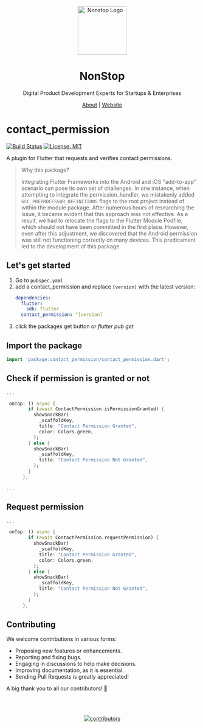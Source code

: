 <p align="center">
  <a href="https://nonstopio.com">
    <img src="https://github.com/nonstopio.png" alt="Nonstop Logo" height="128" />
  </a>
  <h1 align="center">NonStop</h1>
  <p align="center">Digital Product Development Experts for Startups & Enterprises</p>
  <p align="center">
    <a href="https://nonstopio.com/about-us">About</a> |
    <a href="https://nonstopio.com">Website</a>
  </p>
</p>

# contact_permission
[![Build Status](https://img.shields.io/pub/v/contact_permission.svg)](https://github.com/nonstopio/flutter_forge/tree/main/plugins/contact_permission)
[![License: MIT](https://img.shields.io/badge/license-MIT-blue.svg)](https://opensource.org/licenses/MIT)


A plugin for Flutter that requests and verifies contact permissions.

> Why this package?
> 
> Integrating Flutter Frameworks into the Android and iOS "add-to-app" 
> scenario can pose its own set of challenges. In one instance, when 
> attempting to integrate the permission_handler, we mistakenly added 
> `GCC_PREPROCESSOR_DEFINITIONS` flags to the root project instead of 
> within the module package. After numerous hours of researching the 
> issue, it became evident that this approach was not effective. 
> As a result, we had to relocate the flags to the Flutter Module 
> Podfile, which should not have been committed in the first place. 
> However, even after this adjustment, we discovered that the 
> Android permission was still not functioning correctly 
> on many devices. 
>This predicament led to the development of this package.

## Let's get started

1. Go to `pubspec.yaml`
2. add a contact_permission and replace `[version]` with the latest version:
    ```yaml
    dependencies:
      flutter:
        sdk: flutter
      contact_permission: ^[version]
    ```
3. click the packages get button or *flutter pub get*

## Import the package

```dart
import 'package:contact_permission/contact_permission.dart';
```

## Check if permission is granted or not

```dart
...

 onTap: () async {
        if (await ContactPermission.isPermissionGranted) {
          showSnackBar(
            _scaffoldKey,
            title: "Contact Permission Granted",
            color: Colors.green,
          );
        } else {
          showSnackBar(
            _scaffoldKey,
            title: "Contact Permission Not Granted",
          );
        }
      },

...

```

## Request permission

```dart
...

 onTap: () async {
        if (await ContactPermission.requestPermission) {
          showSnackBar(
            _scaffoldKey,
            title: "Contact Permission Granted",
            color: Colors.green,
          );
        } else {
          showSnackBar(
            _scaffoldKey,
            title: "Contact Permission Not Granted",
          );
        }
      },
```      



## Contributing

We welcome contributions in various forms:

- Proposing new features or enhancements.
- Reporting and fixing bugs.
- Engaging in discussions to help make decisions.
- Improving documentation, as it is essential.
- Sending Pull Requests is greatly appreciated!

A big thank you to all our contributors! 🙌

<br></br>
<div align="center">
  <a href="https://github.com/nonstopio/flutter_forge/graphs/contributors">
    <img src="https://contrib.rocks/image?repo=nonstopio/flutter_forge"  alt="contributors"/>
  </a>
</div>
